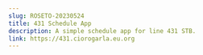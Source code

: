 ```yaml
---
slug: ROSETO-20230524
title: 431 Schedule App
description: A simple schedule app for line 431 STB.
link: https://431.ciorogarla.eu.org
---
```

